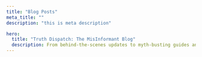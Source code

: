 ```yaml
---
title: "Blog Posts"
meta_title: ""
description: "this is meta description"

hero:
  title: "Truth Dispatch: The MisInformant Blog"
  description: From behind-the-scenes updates to myth-busting guides and expert insights, we’re here to help you navigate the noise and illuminate the truth.
---
```

